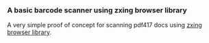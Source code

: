 ### A basic barcode scanner using zxing browser library

A very simple proof of concept for scanning pdf417 docs using [zxing browser library](https://github.com/zxing-js/browser).
